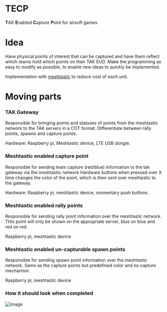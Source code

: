 # TECP 
**T**AK **E**nabled **C**apture **P**oint for airsoft games

# Idea
Have physical points of interest that can be captured and have them reflect which teams hold which points on their TAK EUD.
Make the programming as easy to modify as possible, to enable new ideas to quickly be implemented. 

Implementation with [meshtastic](https://meshtastic.org/) to reduce cost of each unit.

# Moving parts

### TAK Gateway
Responsible for bringing points and statuses of points from the meshtastic network to the TAK servers in a COT format.
Differentiate between rally points, spawns and capture points. 

Hardware: Raspberry pi, Meshtastic device, LTE USB dongle.

### Meshtastic enabled capture point
Responsible for sending team capture (red/blue) information to the tak gateway via the meshtastic network
Hardware buttons when pressed over X time changes the color of the point, which is then sent over meshtastic to the gateway.

Hardware: Raspberry pi, meshtastic device, momentary push buttons.

### Meshtastic enabled rally points
Responsible for sending rally point information over the meshtastic network.
THis point will only be shown on the appropriate server, blue on blue and red on red. 

Raspberry pi, meshtastic device

### Meshtastic enabled un-capturable spawn points
Responsible for sending spawn point information over the meshtastic network.
Same as the capture points but predefined color and no capture mechanism.

Raspberry pi, meshtastic device

### How it should look when completed
![image](https://user-images.githubusercontent.com/25975089/224479390-c94bbf40-a6f5-4022-a651-db9e5723f404.png)
